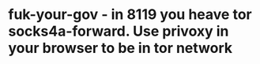 # fuk-your-gov - in 8119 you heave tor socks4a-forward. Use privoxy in your browser to be in tor network

